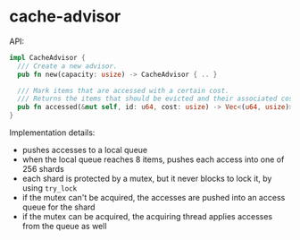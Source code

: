 # cache-advisor

API:

```rust
impl CacheAdvisor {
  /// Create a new advisor.
  pub fn new(capacity: usize) -> CacheAdvisor { .. }

  /// Mark items that are accessed with a certain cost.
  /// Returns the items that should be evicted and their associated costs
  pub fn accessed(&mut self, id: u64, cost: usize) -> Vec<(u64, usize)> { .. }
}
```

Implementation details:
* pushes accesses to a local queue
* when the local queue reaches 8 items, pushes each access into one of 256 shards
* each shard is protected by a mutex, but it never blocks to lock it, by using `try_lock`
* if the mutex can't be acquired, the accesses are pushed into an access queue for the shard
* if the mutex can be acquired, the acquiring thread applies accesses from the queue as well
